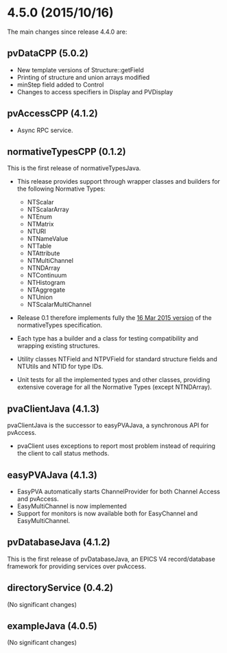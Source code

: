 4.5.0 (2015/10/16)
==================

The main changes since release 4.4.0 are:


pvDataCPP (5.0.2)
-----------------

* New template versions of Structure::getField
* Printing of structure and union arrays modified
* minStep field added to Control
* Changes to access specifiers in Display and PVDisplay


pvAccessCPP (4.1.2)
-------------------

* Async RPC service.


normativeTypesCPP (0.1.2)
-------------------------

This is the first release of normativeTypesJava.

* This release provides support through wrapper classes and builders for the
following Normative Types:
    * NTScalar
    * NTScalarArray
    * NTEnum
    * NTMatrix
    * NTURI
    * NTNameValue
    * NTTable
    * NTAttribute
    * NTMultiChannel
    * NTNDArray
    * NTContinuum
    * NTHistogram
    * NTAggregate
    * NTUnion
    * NTScalarMultiChannel

* Release 0.1 therefore implements fully the
[16 Mar 2015 version](http://epics-pvdata.sourceforge.net/alpha/normativeTypes/normativeTypes_20150316.html)
 of the normativeTypes specification.
* Each type has a builder and a class for testing compatibility and wrapping
  existing structures.
* Utility classes NTField and NTPVField for standard structure fields and
  NTUtils and NTID for type IDs.
* Unit tests for all the implemented types and other classes, providing
  extensive coverage for all the Normative Types (except NTNDArray).


pvaClientJava (4.1.3)
--------------------

pvaClientJava is the successor to easyPVAJava, a synchronous API for pvAccess.

* pvaClient uses exceptions to report most problem instead
  of requiring the client to call status methods.


easyPVAJava (4.1.3)
--------------------

* EasyPVA automatically starts ChannelProvider for both Channel Access and pvAccess.
* EasyMultiChannel is now implemented
* Support for monitors is now available both for EasyChannel and EasyMultiChannel.


pvDatabaseJava (4.1.2)
---------------------

This is the first release of pvDatabaseJava, an EPICS V4 record/database framework for providing services over pvAccess.


directoryService (0.4.2)
-----------------------

(No significant changes)


exampleJava (4.0.5)
------------------

(No significant changes)
